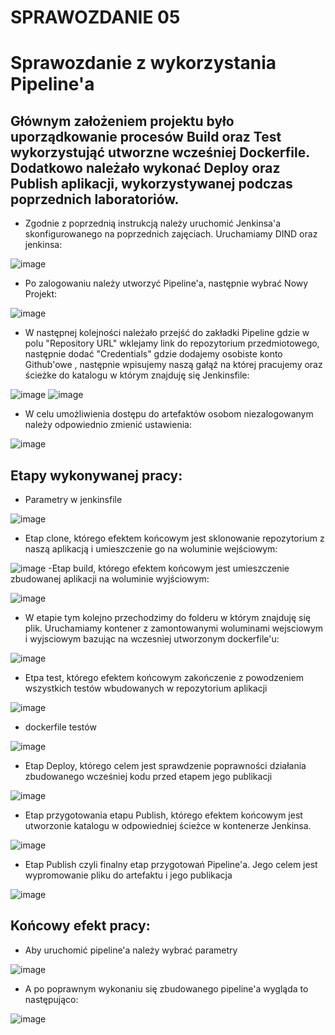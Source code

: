 # SPRAWOZDANIE 05

# Sprawozdanie z wykorzystania Pipeline'a

## Głównym założeniem projektu było uporządkowanie procesów Build oraz Test wykorzystująć utworzne wcześniej Dockerfile. Dodatkowo należało wykonać Deploy oraz Publish aplikacji, wykorzystywanej podczas poprzednich laboratoriów.
- Zgodnie z poprzednią instrukcją należy uruchomić Jenkinsa'a skonfigurowanego na poprzednich zajęciach. Uruchamiamy DIND oraz jenkinsa:

![image](https://user-images.githubusercontent.com/72975469/169712698-24d4a48d-555c-45dd-a2a8-7bbc58fbffbd.png)
- Po zalogowaniu należy utworzyć Pipeline'a, następnie wybrać Nowy Projekt:

![image](https://user-images.githubusercontent.com/72975469/169712727-9ecfb617-c8ed-4baf-9187-7134ea85421a.png)
- W następnej kolejności należało przejść do zakładki Pipeline gdzie w polu "Repository URL" wklejamy link do repozytorium przedmiotowego, następnie dodać "Credentials" gdzie dodajemy osobiste konto Github'owe , następnie wpisujemy naszą gałąź na której pracujemy oraz ścieżke do katalogu w którym znajduję się Jenkinsfile:

![image](https://user-images.githubusercontent.com/72975469/169712752-801a60c3-083b-4fd2-acc5-a2d50028ed81.png)
![image](https://user-images.githubusercontent.com/72975469/169712766-7ed670e0-07db-4b95-8e08-dce79315ed2e.png)
- W celu umożliwienia dostępu do artefaktów osobom niezalogowanym należy odpowiednio zmienić ustawienia:

![image](https://user-images.githubusercontent.com/72975469/169712808-d1c6db02-cfc4-4cb8-b30d-673316dbee2d.png)
## Etapy wykonywanej pracy:
- Parametry w jenkinsfile

![image](https://user-images.githubusercontent.com/72975469/169713803-b01c1a60-cea1-452e-b077-88c63f2d451d.png)
- Etap clone, którego efektem końcowym jest sklonowanie repozytorium z naszą aplikacją i umieszczenie go na woluminie wejściowym:

![image](https://user-images.githubusercontent.com/72975469/169713900-e74a396e-3c96-45f1-b001-282ae0a903e5.png)
-Etap build, którego efektem końcowym jest umieszczenie zbudowanej aplikacji na woluminie wyjściowym:

![image](https://user-images.githubusercontent.com/72975469/169714122-1b585751-d07e-45ec-8aa3-995a145d63c1.png)
- W etapie tym kolejno przechodzimy do folderu w którym znajduję się plik. Uruchamiamy kontener z zamontowanymi woluminami wejsciowym i wyjsciowym bazując na wczesniej utworzonym dockerfile'u:

![image](https://user-images.githubusercontent.com/72975469/169714174-b5b1fe00-bc30-4cb0-b869-113307bee99b.png)
- Etpa test, którego efektem końcowym zakończenie z powodzeniem wszystkich testów wbudowanych w repozytorium aplikacji

![image](https://user-images.githubusercontent.com/72975469/169714213-a61f3ba5-4d1f-4b0b-a2f0-7430d7d61919.png)
- dockerfile testów

![image](https://user-images.githubusercontent.com/72975469/169715053-f8f91697-bed6-415b-860c-0d72cd7f1e76.png)
- Etap Deploy, którego celem jest sprawdzenie poprawności działania zbudowanego wcześniej kodu przed etapem jego publikacji

![image](https://user-images.githubusercontent.com/72975469/169714223-724965d4-12c2-4718-9949-f2de8246bcca.png)
- Etap przygotowania etapu Publish, którego efektem końcowym jest utworzonie katalogu w odpowiedniej ścieżce w kontenerze Jenkinsa.

![image](https://user-images.githubusercontent.com/72975469/169714232-212640da-6860-41d5-9d86-faeb203a6ba2.png)
- Etap Publish czyli finalny etap przygotowań Pipeline'a. Jego celem jest wypromowanie pliku do artefaktu i  jego publikacja

![image](https://user-images.githubusercontent.com/72975469/169714245-f3270df7-cf9c-4401-9416-e32a6f0bea96.png)

## Końcowy efekt pracy:
- Aby uruchomić pipeline'a należy wybrać parametry

![image](https://user-images.githubusercontent.com/72975469/169712840-c5810762-064c-4db9-9548-73372b336757.png)
- A po poprawnym wykonaniu się zbudowanego pipeline'a wygląda to następująco:

![image](https://user-images.githubusercontent.com/72975469/169712672-d8e97edf-8181-4b69-aef6-1436406ca5d7.png)
